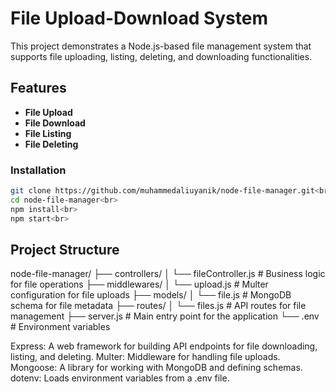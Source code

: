 # File Upload-Download System
This project demonstrates a Node.js-based file management system that supports file uploading, listing, deleting, and downloading functionalities.

## Features
- **File Upload**
- **File Download**
- **File Listing**
- **File Deleting**

### Installation
```bash
git clone https://github.com/muhammedaliuyanik/node-file-manager.git<br>
cd node-file-manager<br>
npm install<br>
npm start<br>
```
## Project Structure
node-file-manager/
├── controllers/
│   └── fileController.js   # Business logic for file operations
├── middlewares/
│   └── upload.js           # Multer configuration for file uploads
├── models/
│   └── file.js             # MongoDB schema for file metadata
├── routes/
│   └── files.js            # API routes for file management
├── server.js               # Main entry point for the application
└── .env                    # Environment variables

Express: A web framework for building API endpoints for file downloading, listing, and deleting.
Multer: Middleware for handling file uploads.
Mongoose: A library for working with MongoDB and defining schemas.
dotenv: Loads environment variables from a .env file.

